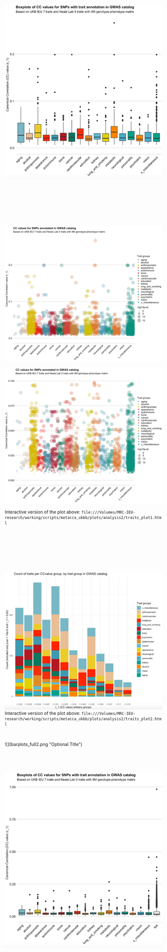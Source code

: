 
![](boxplot2.png "Optional Title")


<br>
<br>
<br>
<br>
<br>
<br>
<br>



![](dotplot2.png "Optional Title")

![](dotplot2zoom.png "Optional Title")

Interactive version of the plot above:
`file:///Volumes/MRC-IEU-research/working/scripts/metacca_ukbb/plots/analysis2/traits_plot1.html`

<br>
<br>
<br>
<br>
<br>
<br>
<br>

![](barplots2.png "Optional Title")
Interactive version of the plot above:
`file:///Volumes/MRC-IEU-research/working/scripts/metacca_ukbb/plots/analysis2/traits_plot2.html`

<br>
<br>
![](barplots_full2.png "Optional Title")


<br>
<br>
<br>
<br>
<br>

![](boxplot_NA2.png "Optional Title")